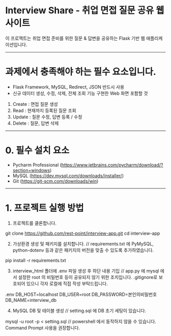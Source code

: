 # Interview Share - 취업 면접 질문 공유 웹사이트

이 프로젝트는 취업 면접 준비를 위한 질문 & 답변을 공유하는 Flask 기반 웹 애플리케이션입니다.  

---

#  과제에서 충족해야 하는 필수 요소입니다. 

- Flask Framework, MySQL, Redirect, JSON 반드시 사용
- 신규 데이터 생성, 수정, 삭제, 전체 조회 기능 구현한 Web 화면 포함할 것
1. Create : 면접 질문 생성
2. Read : 현재까지 등록된 질문 조회
3. Update : 질문 수정, 답변 등록 / 수정
4. Delete : 질문, 답변 삭제

---

#  0. 필수 설치 요소

- Pycharm Professional (https://www.jetbrains.com/pycharm/download/?section=windows)
- MySQL (https://dev.mysql.com/downloads/installer/)
- Git (https://git-scm.com/downloads/win)

---

#  1. 프로젝트 실행 방법

1. 프로젝트를 클론합니다.

git clone https://github.com/rest-point/interview-app.git
cd interview-app

2. 가상환경 생성 및 패키지를 설치합니다. // requirements.txt 에 PyMySQL, python-dotenv 등과 같은 패키지의 버전을 맞출 수 있도록 추가하였습니다.

pip install -r requirements.txt

3. interview_html 폴더에 .env 파일 생성 후 하단 내용 기입 // app.py 에 mysql 에서 설정한 root 의 비밀번호 등이 공유되지 않기 위한 조치입니다. .gitignore로 보호되어 있으니 각자 로컬에 직접 작성 부탁드립니다.

.env
DB_HOST=localhost
DB_USER=root
DB_PASSWORD=본인의비밀번호
DB_NAME=interview_db

4. MySQL DB 및 테이블 생성 // setting.sql 에 DB 초기 세팅이 있습니다.

mysql -u root -p < setting.sql // powershell 에서 동작하지 않을 수 있습니다. Command Prompt 사용을 권장합니다.

